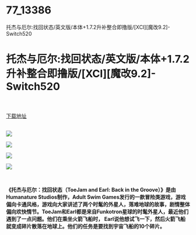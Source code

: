 # 77_13386
托杰与厄尔:找回状态/英文版/本体+1.7.2升补整合即撸版/[XCI][魔改9.2]-Switch520
# 托杰与厄尔:找回状态/英文版/本体+1.7.2升补整合即撸版/[XCI][魔改9.2]-Switch520
 <br/></br>
[下载地址](https://www.switch520.cc/article/13386 "下载地址")
<br/></br>

<p><img src="https://www.switch520.cc/muke_img/upload_art_editor_20210505-1_81c7349c554d3962b17e13a16f317fc5.jpg"></p>
<p><img src="https://www.switch520.cc/muke_img/upload_art_editor_20210505-1_46a47f43d48c40e60e0e0313d5b63f07.jpg"></p>
<p><img src="https://www.switch520.cc/muke_img/upload_art_editor_20210505-1_12b60c71a3fecf5f7454e9617753eea3.jpg"></p>
<p><img src="https://www.switch520.cc/muke_img/upload_art_editor_20210505-1_84eff2cb70288bda7b045153a15f1e31.jpg"></p>
<p>&nbsp;</p>
<p><strong>《托杰与厄尔：找回状态（ToeJam and Earl: Back in the Groove）》是由Humanature Studios制作，Adult Swim Games发行的一款冒险类游戏，游戏偏向卡通风格，游戏向大家讲述了两个时髦的外星人，落难地球的故事，剧情整体偏向欢快情节。ToeJam和Earl都是来自Funkotron星球的时髦外星人，最近他们遇到了一点问题。他们在乘坐火箭飞船时， Earl说他想试飞一下，然后火箭飞船就变成碎片散落在地球上。他们的任务是要找到宇宙飞船的10个碎片。</strong></p>
<p><strong>&nbsp;</strong></p>
